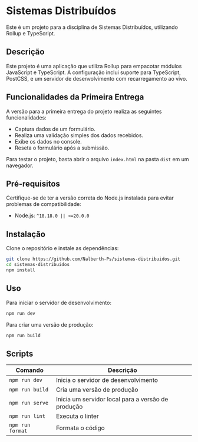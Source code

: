 # Sistemas Distribuídos

Este é um projeto para a disciplina de Sistemas Distribuídos, utilizando Rollup e TypeScript.

## Descrição

Este projeto é uma aplicação que utiliza Rollup para empacotar módulos JavaScript e TypeScript. A configuração inclui suporte para TypeScript, PostCSS, e um servidor de desenvolvimento com recarregamento ao vivo.

## Funcionalidades da Primeira Entrega

A versão para a primeira entrega do projeto realiza as seguintes funcionalidades:

  - Captura dados de um formulário.
  - Realiza uma validação simples dos dados recebidos.
  - Exibe os dados no console.
  - Reseta o formulário após a submissão.

Para testar o projeto, basta abrir o arquivo `index.html` na pasta `dist` em um navegador.

## Pré-requisitos

Certifique-se de ter a versão correta do Node.js instalada para evitar problemas de compatibilidade:

- Node.js: `^18.18.0 || >=20.0.0`

## Instalação

Clone o repositório e instale as dependências:

```bash
git clone https://github.com/Nalberth-Ps/sistemas-distribuidos.git
cd sistemas-distribuidos
npm install
```

## Uso

Para iniciar o servidor de desenvolvimento:

```bash
npm run dev
```

Para criar uma versão de produção:

```bash
npm run build
```

## Scripts

| Comando          | Descrição                                          |
| ---------------- | -------------------------------------------------- |
| `npm run dev`    | Inicia o servidor de desenvolvimento               |
| `npm run build`  | Cria uma versão de produção                        |
| `npm run serve`  | Inicia um servidor local para a versão de produção |
| `npm run lint`   | Executa o linter                                   |
| `npm run format` | Formata o código                                   |

